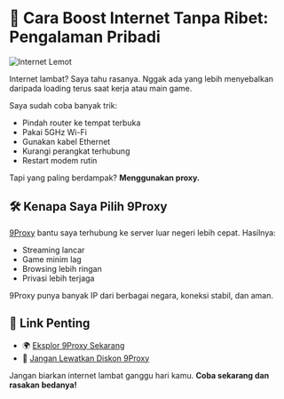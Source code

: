 # 🚀 Cara Boost Internet Tanpa Ribet: Pengalaman Pribadi

![Internet Lemot](https://cdn.nguyenkimmall.com/images/companies/_1/Content/tin-tuc/gia-dung/khac-phuc-loi-song-wifi-manh-nhung-vao-mang-yeu-the-nao-h5.jpg)

Internet lambat? Saya tahu rasanya. Nggak ada yang lebih menyebalkan daripada loading terus saat kerja atau main game.

Saya sudah coba banyak trik:
- Pindah router ke tempat terbuka  
- Pakai 5GHz Wi-Fi  
- Gunakan kabel Ethernet  
- Kurangi perangkat terhubung  
- Restart modem rutin  

Tapi yang paling berdampak? **Menggunakan proxy.**

## 🛠️ Kenapa Saya Pilih 9Proxy

[9Proxy](https://9proxy.com/?utm_source=Web2.0&utm_medium=Graphy&utm_id=lily555) bantu saya terhubung ke server luar negeri lebih cepat. Hasilnya:
- Streaming lancar  
- Game minim lag  
- Browsing lebih ringan  
- Privasi lebih terjaga  

9Proxy punya banyak IP dari berbagai negara, koneksi stabil, dan aman.

## 🔗 Link Penting

- 🌍 [Eksplor 9Proxy Sekarang](https://9proxy.com/?utm_source=Web2.0&utm_medium=Graphy&utm_id=lily555)  
- 💸 [Jangan Lewatkan Diskon 9Proxy](https://9proxy.com/pricing?utm_source=Web2.0&utm_medium=Graphy&utm_id=lily555)  

Jangan biarkan internet lambat ganggu hari kamu. **Coba sekarang dan rasakan bedanya!**
